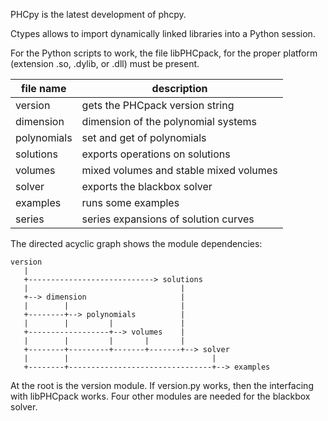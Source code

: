 PHCpy is the latest development of phcpy.

Ctypes allows to import dynamically linked libraries into a Python session.

For the Python scripts to work, the file libPHCpack,
for the proper platform (extension .so, .dylib, or .dll) must be present.

| file name              | description                                   |
|------------------------|-----------------------------------------------|
| version                | gets the PHCpack version string               |
| dimension              | dimension of the polynomial systems           |
| polynomials            | set and get of polynomials                    |
| solutions              | exports operations on solutions               |
| volumes                | mixed volumes and stable mixed volumes        |
| solver                 | exports the blackbox solver                   |
| examples               | runs some examples                            |
| series                 | series expansions of solution curves          |

The directed acyclic graph shows the module dependencies:

    version
       |
       +----------------------------> solutions         
       |                                  |
       +--> dimension                     |
       |        |                         |
       +--------+--> polynomials          |
       |        |         |               |
       +------------------+--> volumes    |
       |        |         |       |       |
       +--------+---------+-------+-------+--> solver 
       |        |                                |
       +--------+--------------------------------+--> examples

At the root is the version module.  If version.py works,
then the interfacing with libPHCpack works.
Four other modules are needed for the blackbox solver.
